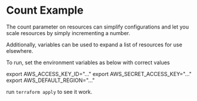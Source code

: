 # Count Example

The count parameter on resources can simplify configurations
and let you scale resources by simply incrementing a number.

Additionally, variables can be used to expand a list of resources
for use elsewhere.

To run, set the environment variables as below with correct values

export AWS_ACCESS_KEY_ID="..."
export AWS_SECRET_ACCESS_KEY="..."
export AWS_DEFAULT_REGION="..."

run `terraform apply` to see it work.
